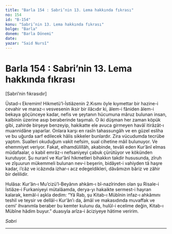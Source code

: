 ```yaml
---
title: "Barla 154 : Sabri’nin 13. Lema hakkında fıkrası"
no: 154
id: "B-154"
konu: "Sabri’nin 13. Lema hakkında fıkrası"
bolge: "Barla"
donem: "Barla Dönemi"
date: 
yazar: "Said Nursî"
---
```


# Barla 154 : Sabri’nin 13. Lema hakkında fıkrası

<p class="takdim">[Sabri’nin fıkrasıdır]</p>

Üstad-ı Ekremim! Hikmetü’l-İstiâzenin 2.Kısmı öyle kıymettar bir hazine-i cevahir ve maraz-ı vesvesenin iksir bir ilâcıdır ki, âlem-i fâniden âlem-i bekaya göçünceye kadar, nefis ve şeytanın hücumuna mâruz bulunan insan, kalbinin üzerine asıp beraberinde taşımalı. O iki düşman her zaman köpük gibi, zahirde birşeye benzeyip, hakikatte ele avuca girmeyen havâî itirâzât-ı muannidâne yaparlar. Onlara karşı en rasîn tahassungâh ve en güzel esliha ve bu uğurda sarf edilecek hâlis sikkeler bunlardır. Zira vücudumda tecrübe yaptım. Sualleri okuduğum vakit nefsim, sual cihetine mâil bulunuyor. Ve ehemmiyet veriyor. Fakat, elhamdülillâh, akabinde, tevâli eden Kur’ânî elmas müdafaalar, o kabil emrâz-ı nefsaniyeyi çabuk çürütüyor ve kökünden kurutuyor. Şu nuranî ve Kur’ânî hikmetleri bihakkın takdir hususunda, zîruh ve zîşuurun mükemmeli bulunan nev-i beşerin, bidâyet-i vahiyden tâ haşre kadar, i’câz ve icâzında izhar-ı acz edegeldikleri, dâvâmızın bâriz ve zâhir bir delilidir.

Hulâsa: Kur’ân-ı Mu’cizü’l-Beyânın ahkâm-ı bî-nazîrinden olan şu Risale-i İstiâze-i Furkaniyeyi mütalâamda, derya-yı hakaikte sermest-i hayran kalarak, kemâl-i aşkla dedim: “Yâ Rab, şu Kitab-ı Mübînin infaz-ı ahkâmını teshil ve teysir ve dellâl-ı Kur’ân’ı da, âmâl ve makasıdında muvaffak ve cemi’ ihvanımla beraber bu kemter kulunu da, hulûl-i ecelime değin, Kitab-ı Mübîne hâdim buyur.” duasıyla arîza-i âciziyeye hâtime veririm.

*Sabri*

***
